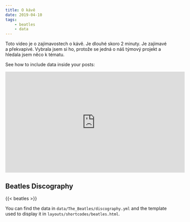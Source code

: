 ```yaml
---
title: O kávě
date: 2019-04-10
tags: 
    - beatles
    - data
---
```


Toto video je o zajímavostech o kávě. Je dlouhé skoro 2 minuty. Je zajímavé a překvapivé.
Vybrala jsem si ho, protože se jedná o náš týmový projekt a hledala jsem něco k tématu.

See how to include data inside your posts:
<iframe width="560" height="315" src="https://www.youtube.com/embed/Zpu0w1_L4ts" frameborder="0" allow="accelerometer; autoplay; encrypted-media; gyroscope; picture-in-picture" allowfullscreen></iframe>

## Beatles Discography

{{< beatles >}}

You can find the data in `data/The_Beatles/discography.yml` and the template used to display it in `layouts/shortcodes/beatles.html`.
